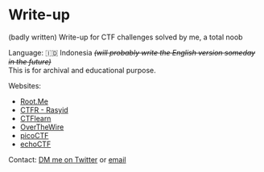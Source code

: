 # Write-up
(badly written) Write-up for CTF challenges solved by me, a total noob

Language: :indonesia: Indonesia <s><i>(will probably write the English version someday in the future)</i></s><br>
This is for archival and educational purpose.

Websites:
- [Root.Me](https://www.root-me.org/?page=news&lang=en)
- [CTFR - Rasyid](https://github.com/ftiannisa/writeup/tree/main/CTFR)
- [CTFlearn](https://github.com/ftiannisa/writeup/tree/main/CTFlearn)
- [OverTheWire](https://overthewire.org/wargames/)
- [picoCTF](https://github.com/ftiannisa/writeup/tree/main/picoCTF)
- [echoCTF](https://echoctf.red/)

Contact: [DM me on Twitter](https://twitter.com/ftiannisa) or [email](mailto:firstiannisa.02@gmail.com?subject=Github%20Write-up%20Inquiry)
